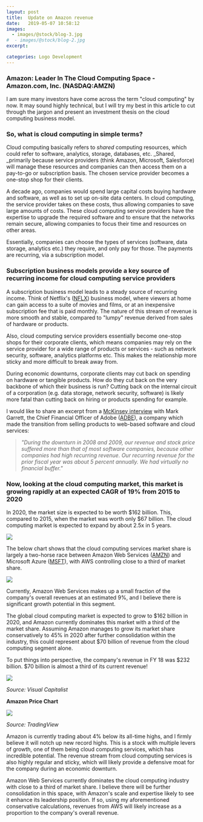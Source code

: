 ```yaml
---
layout: post
title:  Update on Amazon revenue 
date:   2019-05-07 10:58:12
images:
  - images/@stock/blog-3.jpg
#  - images/@stock/blog-2.jpg
excerpt:

categories: Logo Development
---
```


### Amazon: Leader In The Cloud Computing Space - Amazon.com, Inc. (NASDAQ:AMZN)

I am sure many investors have come across the term "cloud computing" by now. It may sound highly technical, but I will try my best in this article to cut through the jargon and present an investment thesis on the cloud computing business model.

### So, what is cloud computing in simple terms?

Cloud computing basically refers to _shared_ computing resources, which could refer to software, analytics, storage, databases, etc. _Shared, _primarily because service providers (think Amazon, Microsoft, Salesforce) will manage these resources and companies can then access them on a pay-to-go or subscription basis. The chosen service provider becomes a one-stop shop for their clients.

A decade ago, companies would spend large capital costs buying hardware and software, as well as to set up on-site data centers. In cloud computing, the service provider takes on these costs, thus allowing companies to save large amounts of costs. These cloud computing service providers have the expertise to upgrade the required software and to ensure that the networks remain secure, allowing companies to focus their time and resources on other areas.

Essentially, companies can choose the types of services (software, data storage, analytics etc.) they require, and only pay for those. The payments are recurring, via a subscription model.

### Subscription business models provide a key source of recurring income for cloud computing service providers

A subscription business model leads to a steady source of recurring income. Think of Netflix's ([NFLX][1]) business model, where viewers at home can gain access to a suite of movies and films, or at an inexpensive subscription fee that is paid monthly. The nature of this stream of revenue is more smooth and stable, compared to "lumpy" revenue derived from sales of hardware or products.

Also, cloud computing service providers essentially become one-stop shops for their corporate clients, which means companies may rely on the service provider for a wide range of products or services - such as network security, software, analytics platforms etc. This makes the relationship more sticky and more difficult to break away from.

During economic downturns, corporate clients may cut back on spending on hardware or tangible products. How do they cut back on the very backbone of which their business is run? Cutting back on the internal circuit of a corporation (e.g. data storage, network security, software) is likely more fatal than cutting back on hiring or products spending for example.

I would like to share an excerpt from a [McKinsey interview][2] with Mark Garrett, the Chief Financial Officer of Adobe ([ADBE][3]), a company which made the transition from selling products to web-based software and cloud services:

> _"During the downturn in 2008 and 2009, our revenue and stock price suffered more than that of most software companies, because other companies had high recurring revenue. Our recurring revenue for the prior fiscal year was about 5 percent annually. We had virtually no financial buffer."_

### Now, looking at the cloud computing market, this market is growing rapidly at an expected CAGR of 19% from 2015 to 2020

In 2020, the market size is expected to be worth $162 billion. This, compared to 2015, when the market was worth only $67 billion. The cloud computing market is expected to expand by about 2.5x in 5 years.

![][4]

The below chart shows that the cloud computing services market share is largely a two-horse race between Amazon Web Services ([AMZN][5]) and Microsoft Azure ([MSFT][6]), with AWS controlling close to a third of market share.

![][7]

Currently, Amazon Web Services makes up a small fraction of the company's overall revenues at an estimated 9%, and I believe there is significant growth potential in this segment.

The global cloud computing market is expected to grow to $162 billion in 2020, and Amazon currently dominates this market with a third of the market share. Assuming Amazon manages to grow its market share conservatively to 45% in 2020 after further consolidation within the industry, this could represent about $70 billion of revenue from the cloud computing segment alone.

To put things into perspective, the company's revenue in FY 18 was $232 billion. $70 billion is almost a third of its current revenue!

![][8]

_Source: Visual Capitalist_

**Amazon Price Chart**

![][9]

_Source: TradingView_

Amazon is currently trading about 4% below its all-time highs, and I firmly believe it will notch up new record highs. This is a stock with multiple levers of growth, one of them being cloud computing services, which has incredible potential. The revenue stream from cloud computing services is also highly regular and sticky, which will likely provide a defensive moat for the company during an economic downturn.

Amazon Web Services currently dominates the cloud computing industry with close to a third of market share. I believe there will be further consolidation in this space, with Amazon's scale and expertise likely to see it enhance its leadership position. If so, using my aforementioned conservative calculations, revenues from AWS will likely increase as a proportion to the company's overall revenue.


[1]: https://seekingalpha.com/symbol/NFLX "Netflix, Inc."
[2]: https://www.mckinsey.com/business-functions/digital-mckinsey/our-insights/reborn-in-the-cloud
[3]: https://seekingalpha.com/symbol/ADBE "Adobe Inc."
[4]: https://static.seekingalpha.com/uploads/2019/5/4/3091661-1556959293119836.png
[5]: https://seekingalpha.com/symbol/AMZN "Amazon.com, Inc."
[6]: https://seekingalpha.com/symbol/MSFT "Microsoft Corporation"
[7]: https://static.seekingalpha.com/uploads/2019/5/4/3091661-15569598241993642.png
[8]: https://static.seekingalpha.com/uploads/2019/5/4/3091661-15569612099140105.png
[9]: https://static.seekingalpha.com/uploads/2019/5/4/3091661-15569618695665724.png

  
